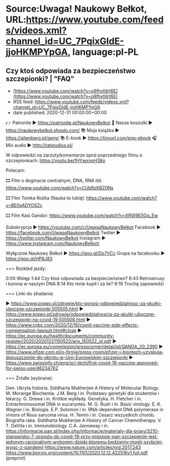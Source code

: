 # Source:Uwaga! Naukowy Bełkot, URL:https://www.youtube.com/feeds/videos.xml?channel_id=UC_7PqixGIdE-jjoHKMPYpGA, language:pl-PL

## Czy ktoś odpowiada za bezpieczeństwo szczepionki? | "FAQ"
 - [https://www.youtube.com/watch?v=o9fhxfdrt6E](https://www.youtube.com/watch?v=o9fhxfdrt6E)
 - RSS feed: https://www.youtube.com/feeds/videos.xml?channel_id=UC_7PqixGIdE-jjoHKMPYpGA
 - date published: 2020-12-31 00:00:00+00:00

👉 Patronite ► https://patronite.pl/NaukowyBelkot 
👕 Nasze koszulki ► https://naukowybelkot.shoplo.com/
📚 Moja książka ► https://altenberg.pl/geny/
📚 E-book ► https://tinyurl.com/pnp-ebook
🎧 Mix audio ► http://ratstudios.pl/

W odpowiedzi na zarzuty/komentarze spod poprzedniego filmu o szczepionkach: https://youtu.be/fHYwxnpH38o

Polecam:

🎞 Film o dogmacie centralnym, DNA, RNA itd:
https://www.youtube.com/watch?v=CUb9zKBZ0Ns

🎞 Film Tomka Rożka (Nauka to lubię):
https://www.youtube.com/watch?v=BE0sADYOSZc

🎞 Film Kasi Gandor:
https://www.youtube.com/watch?v=XRW9E5Gq_Ew

Subskrypcja ► https://youtube.com/c/UwagaNaukowyBelkot
Facebook ► https://facebook.com/UwagaNaukowyBelkot
Twitter ► https://twitter.com/NaukowyBelkot
Instagram ► https://www.instagram.com/NaukowyBelkot/

Wyłącznie Naukowy Bełkot ► https://goo.gl/Do7VCc
Grupa na facebooku ► https://goo.gl/HP8J83

===
Rozkład jazdy:

0:00 Wstęp
1:44 Czy ktoś odpowiada za bezpieczeństwo?
6:43 Retrowirusy i korona w naszym DNA
8:14 Kto mnie kupił i za ile?
9:19 Trochę zapowiedzi

===
Linki do zbadania:

► https://www.prawo.pl/zdrowie/kto-ponosi-odpowiedzialnosc-za-skutki-uboczne-szczepionki,505505.html
► https://www.prawo.pl/zdrowie/odpowiedzialnoscia-za-skutki-uboczne-szczepionki-na-covid-19,505508.html
► https://www.cnbc.com/2020/12/16/covid-vaccine-side-effects-compensation-lawsuit.html#close
► https://ec.europa.eu/health/documents/community-register/2020/20201221150522/anx_150522_pl.pdf
► https://ec.europa.eu/commission/presscorner/detail/pl/QANDA_20_2390
► https://www.pfizer.com.pl/o-firmie/press-room/pfizer-i-biontech-uzyskuja-dopuszczenie-do-obrotu-w-Unii-Europejskiej-szczepionki
► https://www.swissinfo.ch/eng/sci-tech/first-covid-19-vaccine-approved-for-swiss-use/46234782

===
Źródła (wybrane):

Gen. Ukryta historia. Siddharta Mukherjee
A History of Molecular Biology. M. Morange
Biochemia. J.M. Berg i in.
Podstawy genetyki dla studentów i lekarzy. G. Drewa i in.
Krótkie wykłady. Genetyka. H. Fletcher i in.
Extrachromosomal DNA in eucaryotes. M. G. Rush i in.
Basic virology. E. K. Wagner i in.
Biologia. E.P. Solomon i in.
RNA-dependent DNA polymerase in virions of Rous sarcoma virus. H. Temin i in.
Cesarz wszystkich chorób. Biografia raka. Siddharta Mukherjee
A History of Cancer Chemotherapy. V. T. DeVita i in.
Immunobiology. C.A. Janneway i in.
https://informacje.pan.pl/index.php/informacje/materialy-dla-prasy/3210-stanowisko-7-zespolu-ds-covid-19-przy-prezesie-pan-szczepienie-jest-jedynym-racjonalnym-wyborem-dzieki-ktoremu-bedziemy-mogli-szybciej-wyjsc-z-pandemii
https://www.nature.com/articles/nrd.2017.243
https://www.biorxiv.org/content/10.1101/2020.12.12.422516v1.full.pdf (preprint)

